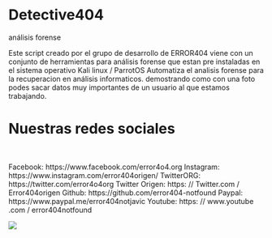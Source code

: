 # Detective404
análisis forense
<p>Este script creado por el grupo de desarrollo de ERROR404 viene con un conjunto de herramientas para análisis forense que estan pre instaladas en el sistema operativo Kali linux / ParrotOS Automatiza el analisis forense para la recuperacion en análisis informaticos. demostrando como con una foto podes sacar datos muy importantes de un usuario  al que estamos trabajando.</p>

<h1>Nuestras redes sociales</h1>
<br>
<p>Facebook: https://www.facebook.com/error4o4.org
Instagram: https://www.instagram.com/error404origen/
TwitterORG: https://twitter.com/error4o4org
Twitter Origen: https: // Twitter.com / Error404origen
Github: https://github.com/error404-notfound
Paypal: https://www.paypal.me/error404notjavic
Youtube: https: // www.youtube .com / error404notfound</p>
<img src="https://github.com/error404-notfound/Detective404/blob/master/detective404.png">
